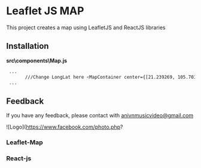 # Leaflet JS MAP 

This project creates a map using LeafletJS and ReactJS libraries

## Installation

**src\components\Map.js**
```bash
 ...
       ///Change LongLat here <MapContainer center={[21.239269, 105.703560]} zoom={15} style={{ height: "100vh", width: "100%" }}> 
 ...
```
## Feedback

If you have any feedback, please contact with anivnmusicvideo@gmail.com


![Logo](https://www.facebook.com/photo.php?
### Leaflet-Map
### React-js
